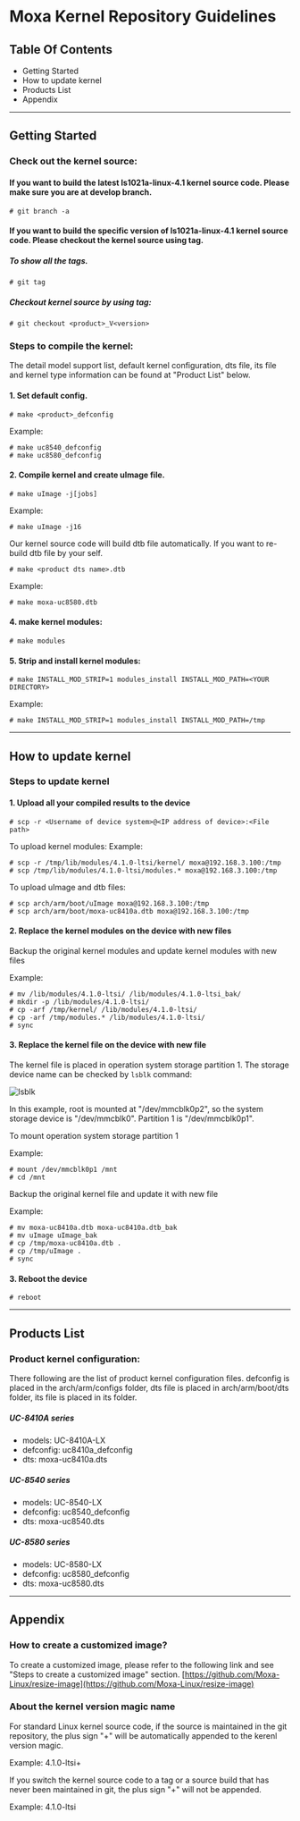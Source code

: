 # Moxa Kernel Repository Guidelines

## Table Of Contents
* Getting Started
* How to update kernel
* Products List
* Appendix

---
## Getting Started

### Check out the kernel source:

#### If you want to build the latest ls1021a-linux-4.1 kernel source code. Please make sure you are at develop branch.
```
# git branch -a
```

#### If you want to build the specific version of ls1021a-linux-4.1 kernel source code. Please checkout the kernel source using tag.

##### To show all the tags.
```
# git tag
```

##### Checkout kernel source by using tag:
```
# git checkout <product>_V<version>
```
### Steps to compile the kernel:

The detail model support list, default kernel configuration, dts file, its file and kernel type information can be found at "Product List" below.


#### 1. Set default config.
```
# make <product>_defconfig
```
Example:
```
# make uc8540_defconfig
# make uc8580_defconfig
```

#### 2. Compile kernel and create uImage file.
```
# make uImage -j[jobs]
```
Example:
```
# make uImage -j16
```

Our kernel source code will build dtb file automatically. If you want to re-build dtb file by your self.
```
# make <product dts name>.dtb
```
Example:
```
# make moxa-uc8580.dtb
```

#### 4. make kernel modules:
```
# make modules
```

#### 5. Strip and install kernel modules:
```
# make INSTALL_MOD_STRIP=1 modules_install INSTALL_MOD_PATH=<YOUR DIRECTORY>
```
Example:
```
# make INSTALL_MOD_STRIP=1 modules_install INSTALL_MOD_PATH=/tmp
```

---
## How to update kernel
### Steps to update kernel

#### 1. Upload all your compiled results to the device
```
# scp -r <Username of device system>@<IP address of device>:<File path>
```

To upload kernel modules:
Example:
```
# scp -r /tmp/lib/modules/4.1.0-ltsi/kernel/ moxa@192.168.3.100:/tmp
# scp /tmp/lib/modules/4.1.0-ltsi/modules.* moxa@192.168.3.100:/tmp
```

To upload uImage and dtb files:
```
# scp arch/arm/boot/uImage moxa@192.168.3.100:/tmp
# scp arch/arm/boot/moxa-uc8410a.dtb moxa@192.168.3.100:/tmp
```

#### 2. Replace the kernel modules on the device with new files

Backup the original kernel modules and update kernel modules with new files

Example:
```
# mv /lib/modules/4.1.0-ltsi/ /lib/modules/4.1.0-ltsi_bak/
# mkdir -p /lib/modules/4.1.0-ltsi/
# cp -arf /tmp/kernel/ /lib/modules/4.1.0-ltsi/
# cp -arf /tmp/modules.* /lib/modules/4.1.0-ltsi/
# sync
```

#### 3. Replace the kernel file on the device with new file

The kernel file is placed in operation system storage partition 1.
The storage device name can be checked by `lsblk` command:

![lsblk](https://github.com/Moxa-Linux/resize-image/blob/develop/lsblk.PNG?raw=true)

In this example, root is mounted at "/dev/mmcblk0p2", so the system storage device is "/dev/mmcblk0". Partition 1 is "/dev/mmcblk0p1".

To mount operation system storage partition 1

Example:
```
# mount /dev/mmcblk0p1 /mnt
# cd /mnt
```

Backup the original kernel file and update it with new file

Example:
```
# mv moxa-uc8410a.dtb moxa-uc8410a.dtb_bak
# mv uImage uImage_bak
# cp /tmp/moxa-uc8410a.dtb .
# cp /tmp/uImage .
# sync
```

#### 3. Reboot the device
```
# reboot
```

---
## Products List
### Product kernel configuration:
There following are the list of product kernel configuration files. defconfig is placed in the arch/arm/configs folder, dts file is placed in arch/arm/boot/dts folder, its file is placed in its folder.

##### UC-8410A series
* models: UC-8410A-LX
* defconfig: uc8410a_defconfig
* dts: moxa-uc8410a.dts

##### UC-8540 series
* models: UC-8540-LX
* defconfig: uc8540_defconfig
* dts: moxa-uc8540.dts

##### UC-8580 series
* models: UC-8580-LX
* defconfig: uc8580_defconfig
* dts: moxa-uc8580.dts

---
## Appendix

### How to create a customized image?
To create a customized image, please refer to the following link and see "Steps to create a customized image" section.
[https://github.com/Moxa-Linux/resize-image](https://github.com/Moxa-Linux/resize-image)

### About the kernel version magic name
For standard Linux kernel source code, if the source is maintained in the git repository, the plus sign "+" will be automatically appended to the kerenl version magic.

Example:
	4.1.0-ltsi+

If you switch the kernel source code to a tag or a source build that has never been maintained in git, the plus sign "+" will not be appended.

Example:
	4.1.0-ltsi
